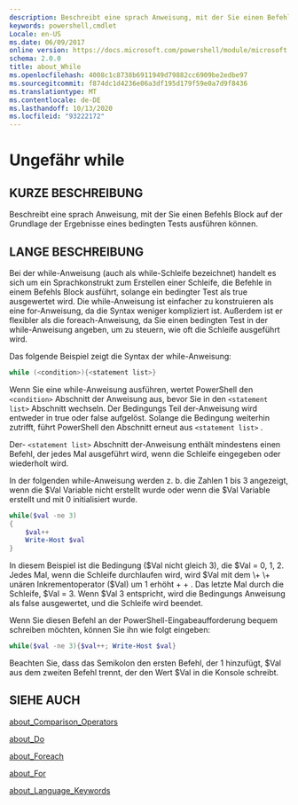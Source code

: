 ```yaml
---
description: Beschreibt eine sprach Anweisung, mit der Sie einen Befehls Block auf der Grundlage der Ergebnisse eines bedingten Tests ausführen können.
keywords: powershell,cmdlet
Locale: en-US
ms.date: 06/09/2017
online version: https://docs.microsoft.com/powershell/module/microsoft.powershell.core/about/about_while?view=powershell-7&WT.mc_id=ps-gethelp
schema: 2.0.0
title: about_While
ms.openlocfilehash: 4008c1c8738b6911949d79882cc6909be2edbe97
ms.sourcegitcommit: f874dc1d4236e06a3df195d179f59e0a7d9f8436
ms.translationtype: MT
ms.contentlocale: de-DE
ms.lasthandoff: 10/13/2020
ms.locfileid: "93222172"
---
```

# <a name="about-while"></a>Ungefähr while

## <a name="short-description"></a>KURZE BESCHREIBUNG
Beschreibt eine sprach Anweisung, mit der Sie einen Befehls Block auf der Grundlage der Ergebnisse eines bedingten Tests ausführen können.

## <a name="long-description"></a>LANGE BESCHREIBUNG

Bei der while-Anweisung (auch als while-Schleife bezeichnet) handelt es sich um ein Sprachkonstrukt zum Erstellen einer Schleife, die Befehle in einem Befehls Block ausführt, solange ein bedingter Test als true ausgewertet wird. Die while-Anweisung ist einfacher zu konstruieren als eine for-Anweisung, da die Syntax weniger kompliziert ist. Außerdem ist er flexibler als die foreach-Anweisung, da Sie einen bedingten Test in der while-Anweisung angeben, um zu steuern, wie oft die Schleife ausgeführt wird.

Das folgende Beispiel zeigt die Syntax der while-Anweisung:

```powershell
while (<condition>){<statement list>}
```

Wenn Sie eine while-Anweisung ausführen, wertet PowerShell den `<condition>` Abschnitt der Anweisung aus, bevor Sie in den `<statement list>` Abschnitt wechseln. Der Bedingungs Teil der-Anweisung wird entweder in true oder false aufgelöst. Solange die Bedingung weiterhin zutrifft, führt PowerShell den Abschnitt erneut aus `<statement list>` .

Der- `<statement list>` Abschnitt der-Anweisung enthält mindestens einen Befehl, der jedes Mal ausgeführt wird, wenn die Schleife eingegeben oder wiederholt wird.

In der folgenden while-Anweisung werden z. b. die Zahlen 1 bis 3 angezeigt, wenn die $Val Variable nicht erstellt wurde oder wenn die $Val Variable erstellt und mit 0 initialisiert wurde.

```powershell
while($val -ne 3)
{
    $val++
    Write-Host $val
}
```

In diesem Beispiel ist die Bedingung ($Val nicht gleich 3), die $Val \= 0, 1, 2. Jedes Mal, wenn die Schleife durchlaufen wird, wird $Val mit dem \+ \+ unären Inkrementoperator ($Val) um 1 erhöht \+ \+ . Das letzte Mal durch die Schleife, $Val \= 3. Wenn $Val 3 entspricht, wird die Bedingungs Anweisung als false ausgewertet, und die Schleife wird beendet.

Wenn Sie diesen Befehl an der PowerShell-Eingabeaufforderung bequem schreiben möchten, können Sie ihn wie folgt eingeben:

```powershell
while($val -ne 3){$val++; Write-Host $val}
```

Beachten Sie, dass das Semikolon den ersten Befehl, der 1 hinzufügt, $Val aus dem zweiten Befehl trennt, der den Wert $Val in die Konsole schreibt.

## <a name="see-also"></a>SIEHE AUCH

[about_Comparison_Operators](about_Comparison_Operators.md)

[about_Do](about_Do.md)

[about_Foreach](about_Foreach.md)

[about_For](about_For.md)

[about_Language_Keywords](about_Language_Keywords.md)

